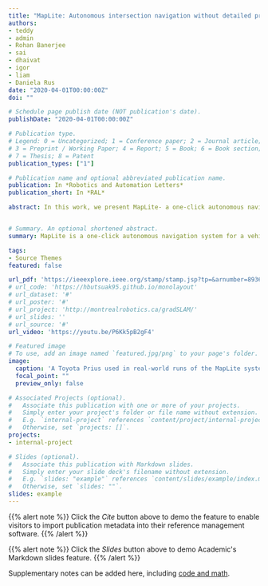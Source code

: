 ```yaml
---
title: "MapLite: Autonomous intersection navigation without detailed prior maps"
authors:
- teddy
- admin
- Rohan Banerjee
- sai
- dhaivat
- igor
- liam
- Daniela Rus
date: "2020-04-01T00:00:00Z"
doi: ""

# Schedule page publish date (NOT publication's date).
publishDate: "2020-04-01T00:00:00Z"

# Publication type.
# Legend: 0 = Uncategorized; 1 = Conference paper; 2 = Journal article;
# 3 = Preprint / Working Paper; 4 = Report; 5 = Book; 6 = Book section;
# 7 = Thesis; 8 = Patent
publication_types: ["1"]

# Publication name and optional abbreviated publication name.
publication: In *Robotics and Automation Letters*
publication_short: In *RAL*

abstract: In this work, we present MapLite- a one-click autonomous navigation system capable of piloting a vehicle to an arbitrary desired destination point given only a sparse publicly available topometric map (from OpenStreetMap). The onboard sensors are used to segment the road region and register the topometric map in order to fuse the high-level navigation goals with a variational path planner in the vehicle frame. This enables the system to plan trajectories that correctly navigate road intersections without the use of an external localization system such as GPS or a detailed prior map. Since the topometric maps already exist for the vast majority of roads, this solution greatly increases the geographical scope for autonomous mobility solutions. We implement MapLite on a full-scale autonomous vehicle and exhaustively test it on over 15 km of road including over 100 autonomous intersection traversals. We further extend these results through simulated testing to validate the system on complex road junction topologies such as traffic circles.


# Summary. An optional shortened abstract.
summary: MapLite is a one-click autonomous navigation system for a vehicle that only uses OpenStreetMap data and local sensing (<span style="color:red"><b>**Best paper award, RAL 2019**</b></span>).

tags:
- Source Themes
featured: false

url_pdf: 'https://ieeexplore.ieee.org/stamp/stamp.jsp?tp=&arnumber=8936918'
# url_code: 'https://hbutsuak95.github.io/monolayout'
# url_dataset: '#'
# url_poster: '#'
# url_project: 'http://montrealrobotics.ca/gradSLAM/'
# url_slides: ''
# url_source: '#'
url_video: 'https://youtu.be/P6Kk5pB2gF4'

# Featured image
# To use, add an image named `featured.jpg/png` to your page's folder. 
image:
  caption: 'A Toyota Prius used in real-world runs of the MapLite system'
  focal_point: ""
  preview_only: false

# Associated Projects (optional).
#   Associate this publication with one or more of your projects.
#   Simply enter your project's folder or file name without extension.
#   E.g. `internal-project` references `content/project/internal-project/index.md`.
#   Otherwise, set `projects: []`.
projects:
- internal-project

# Slides (optional).
#   Associate this publication with Markdown slides.
#   Simply enter your slide deck's filename without extension.
#   E.g. `slides: "example"` references `content/slides/example/index.md`.
#   Otherwise, set `slides: ""`.
slides: example
---
```


{{% alert note %}}
Click the *Cite* button above to demo the feature to enable visitors to import publication metadata into their reference management software.
{{% /alert %}}

{{% alert note %}}
Click the *Slides* button above to demo Academic's Markdown slides feature.
{{% /alert %}}

Supplementary notes can be added here, including [code and math](https://sourcethemes.com/academic/docs/writing-markdown-latex/).
